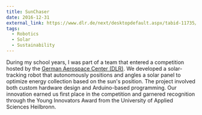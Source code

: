 ```yaml
---
title: SunChaser
date: 2016-12-31
external_link: https://www.dlr.de/next/desktopdefault.aspx/tabid-11735/20524_read-48031/index.htm
tags:
  - Robotics
  - Solar
  - Sustainability
---
```


During my school years, I was part of a team that entered a competition hosted by the [German Aerospace Center (DLR)](https://www.dlr.de/en). We developed a solar-tracking robot that autonomously positions and angles a solar panel to optimize energy collection based on the sun's position. The project involved both custom hardware design and Arduino-based programming. Our innovation earned us first place in the competition and garnered recognition through the Young Innovators Award from the University of Applied Sciences Heilbronn.